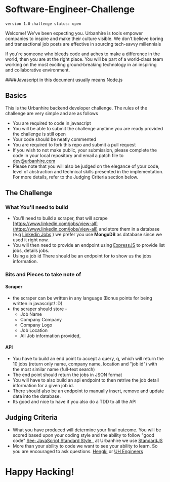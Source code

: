 # Software-Engineer-Challenge

`version 1.0`
`challenge status: open`

Welcome! We've been expecting you. Urbanhire is tools empower companies to inspire and make their culture visible. We don’t believe boring and transactional job posts are effective in sourcing tech-savvy millennials

If you're someone who bleeds code and aches to make a difference in the world, then you are at the right place. You will be part of a world‑class team working on the most exciting ground‑breaking technology in an inspiring and collaborative environment.

####Javascript in this document usually means Node.js

## Basics

This is the Urbanhire backend developer challenge. The rules of the challenge are very simple and are as follows

* You are required to code in javascript
* You will be able to submit the challenge anytime you are ready provided the challenge is still open
* Your code should be neatly commented
* You are required to fork this repo and submit a pull request
* If you wish to not make public, your submission, please complete the code in your local repository and email a patch file to [dev@urbanhire.com](mailto:dev@urbanhire.com)
* Please note that you will also be judged on the elegance of your code, level of abstraction and technical skills presented in the implementation. For more details, refer to the Judging Criteria section below.

## The Challenge 

### What You'll need to build
* You'll need to build a scraper, that will scrape [https://www.linkedin.com/jobs/view-all](https://www.linkedin.com/jobs/view-all) and store them in a database (e.g [Linkedin Jobs](https://www.linkedin.com/jobs/view-all) ) we prefer you use **MongoDB** as database since we used it right now.
* You will then need to provide an endpoint using [ExpressJS](http://expressjs.com) to provide list jobs, details jobs.
* Using a job id There should be an endpoint for to show us the jobs information.
 

### Bits and Pieces to take note of

#### Scraper
* the scraper can be written in any language (Bonus points for being written in javascript! :D)  
* the scraper should store - 
	* Job Name
	* Company Company
	* Company Logo
	* Job Location
	* All Job information provided, 

	
#### API
* You have to build an end point to accept a query, q, which will return the 10 jobs (return only name, company name, location and "job id") with the most similar name (full-text search)
* The end point should return the jobs in JSON format
* You will have to also build an api endpoint to then retrive the job detail information for a given job id.
* There should also be an endpoint to manually insert, remove and update data into the database.
* Its good and nice to have if you also do a TDD to all the API


## Judging Criteria 
* What you have produced will determine your final outcome. You will be scored based upon your coding style and the ability to follow "good code" [See: JavaScript Standard Style 
](http://standardjs.com/rules.html), at Urbanhire we use [StandardJS](http://standardjs.com/index.html)
* More than your ability to code we want to see your ability to learn. So you are encouraged to ask questions. [Hengki](mailto:hengki@urbanhire.com) or [UH Engineers](mailto:dev@urbanhire.com)



# Happy Hacking!

